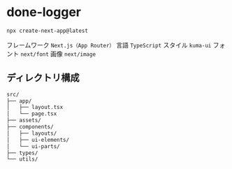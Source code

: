 # done-logger

```sh
npx create-next-app@latest
```

フレームワーク `Next.js（App Router）`
言語 `TypeScript`
スタイル `kuma-ui`
フォント `next/font`
画像 `next/image`

## ディレクトリ構成
```sh
src/
├── app/
│   ├── layout.tsx
│   └── page.tsx
├── assets/
├── components/
│   ├── layouts/
│   ├── ui-elements/
│   └── ui-parts/
├── types/
└── utils/
```